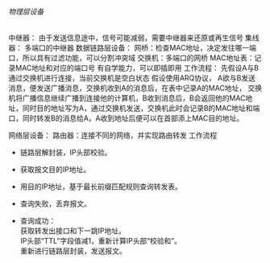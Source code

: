 ###### 物理层设备
中继器：
由于发送信息途中，信号可能减弱，需要中继器来还原或再生信号
集线器：
多端口的中继器
数据链路层设备：
网桥：检查MAC地址，决定发往哪一端口，所以具有过滤功能，可以分割冲突域
交换机：多端口的网桥
MAC地址表：记录MAC地址和对应的端口号
有自学能力，可以即插即用
工作流程：
先假设A与B通过交换机进行连接，当前交换机是空白状态
假设使用ARQ协议，
A欲与B发送消息，便发送广播消息，交换机收到A的消息后，在表中记录A的MAC地址，
交换机将广播信息继续广播到连接他的计算机，B收到消息后，B会返回他的MAC地址，同时目的地址写为A，通过交换机发送，交换机此时会记录B的MAC地址和端口，同时转发B的消息给A，A收到地址后便可以在首部添上MAC目的地址。


网络层设备：
路由器：连接不同的网络，并实现路由转发
工作流程
- 链路层解封装，IP头部校验。
    
- 获取报文目的IP地址。
    
- 用目的IP地址，基于最长前缀匹配规则查询转发表。
    
- 查询失败，丢弃报文。
    
- 查询成功：  
    获取转发出接口和下一跳IP地址。  
    IP头部“TTL”字段值减1，重新计算IP头部“校验和”。  
    重新进行链路层封装，发送报文。